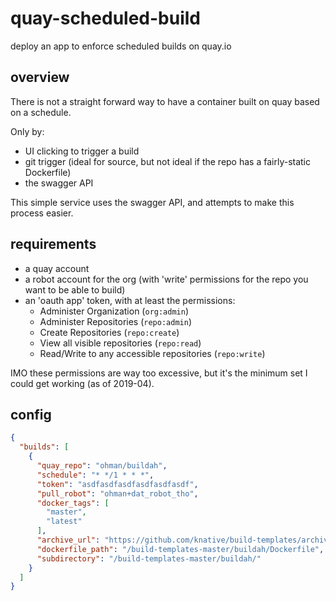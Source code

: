# quay-scheduled-build

deploy an app to enforce scheduled builds on quay.io

## overview

There is not a straight forward way to have a container built on quay based on a schedule.

Only by:
- UI clicking to trigger a build
- git trigger (ideal for source, but not ideal if the repo has a fairly-static Dockerfile)
- the swagger API

This simple service uses the swagger API, and attempts to make this process easier.

## requirements

- a quay account
- a robot account for the org (with 'write' permissions for the repo you want to be able to build)
- an 'oauth app' token, with at least the permissions:
  - Administer Organization (`org:admin`)
  - Administer Repositories (`repo:admin`)
  - Create Repositories (`repo:create`)
  - View all visible repositories (`repo:read`)
  - Read/Write to any accessible repositories (`repo:write`)

IMO these permissions are way too excessive, but it's the minimum set I could get working (as of 2019-04).

## config

```json
{
  "builds": [
    {
      "quay_repo": "ohman/buildah",
      "schedule": "* */1 * * *",
      "token": "asdfasdfasdfasdfasdfasdf",
      "pull_robot": "ohman+dat_robot_tho",
      "docker_tags": [
        "master",
        "latest"
      ],
      "archive_url": "https://github.com/knative/build-templates/archive/master.tar.gz",
      "dockerfile_path": "/build-templates-master/buildah/Dockerfile",
      "subdirectory": "/build-templates-master/buildah/"
    }
  ]
}
```
